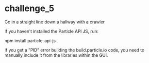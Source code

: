 # challenge_5
Go in a straight line down a hallway with a crawler

If you haven't installed the Particle API JS, run:

npm install particle-api-js

If you get a "PID" error building the build.particle.io code, you need to manually include it from the libraries within the GUI.